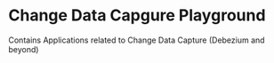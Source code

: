 # Change Data Capgure Playground
Contains Applications related to Change Data Capture (Debezium and beyond)
